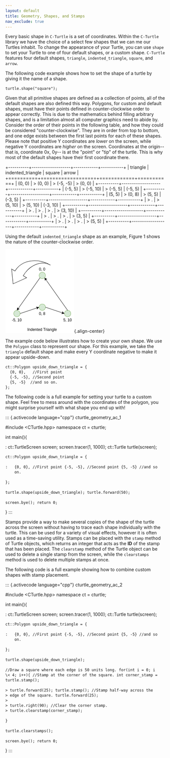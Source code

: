 ```yaml
---
layout: default
title: Geometry, Shapes, and Stamps
nav_exclude: true
---
```


Every basic shape in `C-Turtle` is a set of coordinates. Within the
`C-Turtle` library we have the choice of a select few shapes that we can
me our Turtles inhabit. To change the appearance of your Turtle, you can
use `shape` to set your Turtle to one of four default shapes, or a
custom shape. `C-Turtle` features four default shapes, `triangle`,
`indented_triangle`, `square`, and `arrow`.

The following code example shows how to set the shape of a turtle by
giving it the name of a shape.

``` {.cpp}
turtle.shape("square");
```

Given that all primitive shapes are defined as a collection of points,
all of the default shapes are also defined this way. Polygons, for
custom and default shapes, must have their points defined in
counter-clockwise order to appear correctly. This is due to the
mathematics behind filling arbitrary shapes, and is a limitation almost
all computer graphics need to abide by. Consider the order of their
points in the following table, and how they could be considered
\"counter-clockwise\". They are in order from top to bottom, and one
edge exists between the first last points for each of these shapes.
Please note that positive Y coordinates are *lower* on the screen, while
negative Y coordinates are *higher* on the screen. Coordinates at the
origin\-- that is, coordinate 0x, 0y\-- is at the \"point\" or \"tip\"
of the turtle. This is why most of the default shapes have their first
coordinate there.

+----------+-------------------+------------+-----------+
| triangle | indented_triangle | square     | arrow     |
+==========+===================+============+===========+
| (0, 0)   | > (0, 0)          | > (-5, -5) | > (0, 0)  |
+----------+-------------------+------------+-----------+
| (-5, 5)  | > (-5, 10)        | > (-5, 5)  | (-5, 5)   |
+----------+-------------------+------------+-----------+
| (5, 5)   | > (0, 8)          | > (5, 5)   | (-3, 5)   |
+----------+-------------------+------------+-----------+
| > .      | > (5, 10)         | > (5, 10)  | (-3, 10)  |
+----------+-------------------+------------+-----------+
| > .      | > .               | > .        | > (3, 10) |
+----------+-------------------+------------+-----------+
| > .      | > .               | > .        | > (3, 5)  |
+----------+-------------------+------------+-----------+
| > .      | > .               | > .        | > (5, 5)  |
+----------+-------------------+------------+-----------+

Using the default `indented_triangle` shape as an example, Figure 1
shows the nature of the counter-clockwise order.

![Figure 1: Indented Triangle Definition](cc_polygon.png){.align-center}

The example code below illustrates how to create your own shape. We use
the `Polygon` class to represent our shape. For this example, we take
the `triangle` default shape and make every Y coordinate negative to
make it appear upside-down.

``` {.cpp}
ct::Polygon upside_down_triangle = {
  {0, 0},   //First point
  {-5, -5}, //Second point
  {5, -5}  //and so on.
};
```

The following code is a full example for setting your turtle to a custom
shape. Feel free to mess around with the coordinates of the polygon, you
might surprise yourself with what shape you end up with!

::: {.activecode language="cpp"}
cturtle_geometry_ac_1

\#include \<CTurtle.hpp\> namespace ct = cturtle;

int main(){

:   ct::TurtleScreen screen; screen.tracer(1, 1000); ct::Turtle
    turtle(screen);

    ct::Polygon upside_down_triangle = {

    :   {0, 0}, //First point {-5, -5}, //Second point {5, -5} //and so
        on.

    };

    turtle.shape(upside_down_triangle); turtle.forward(50);

    screen.bye(); return 0;

}
:::

Stamps provide a way to make several copies of the shape of the turtle
across the screen without having to trace each shape individually with
the turtle. This can be used for a variety of visual effects, however it
is often used as a time-saving utility. Stamps can be placed with the
`stamp` method of Turtle objects, which returns an integer that acts as
the **ID** of the stamp that has been placed. The `clearstamp` method of
the Turtle object can be used to delete a single stamp from the screen,
while the `clearstamps` method is used to delete multiple stamps at
once.

The following code is a full example showing how to combine custom
shapes with stamp placement.

::: {.activecode language="cpp"}
cturtle_geometry_ac_2

\#include \<CTurtle.hpp\> namespace ct = cturtle;

int main(){

:   ct::TurtleScreen screen; screen.tracer(1, 1000); ct::Turtle
    turtle(screen);

    ct::Polygon upside_down_triangle = {

    :   {0, 0}, //First point {-5, -5}, //Second point {5, -5} //and so
        on.

    };

    turtle.shape(upside_down_triangle);

    //Draw a square where each edge is 50 units long. for(int i = 0; i
    \< 4; i++){ //Stamp at the corner of the square. int corner_stamp =
    turtle.stamp();

    > turtle.forward(25); turtle.stamp(); //Stamp half-way across the
    > edge of the square. turtle.forward(25);
    >
    > turtle.right(90); //Clear the corner stamp.
    > turtle.clearstamp(corner_stamp);

    }

    turtle.clearstamps();

    screen.bye(); return 0;

}
:::
